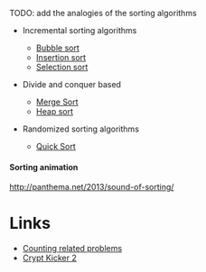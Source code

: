 TODO: add the analogies of the sorting algorithms


- Incremental sorting algorithms
	- [Bubble sort](bubblesort)
	- [Insertion sort](insertionsort)
	- [Selection sort](selectionsort)

- Divide and conquer based
	- [Merge Sort](mergesort)
	- [Heap sort](heapsort)

- Randomized sorting algorithms
	- [Quick Sort](quicksort)

#### Sorting animation

http://panthema.net/2013/sound-of-sorting/

Links
=======

- [Counting related problems](https://www.hackerrank.com/challenges/fraudulent-activity-notifications/problem)
- [Crypt Kicker 2](https://uva.onlinejudge.org/index.php?option=com_onlinejudge&Itemid=8&category=16&page=show_problem&problem=791)

